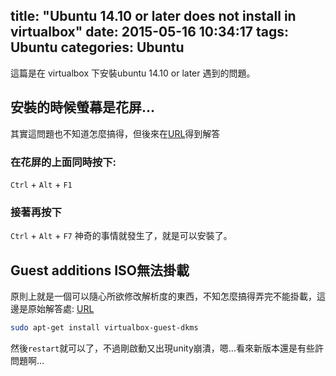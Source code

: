 title: "Ubuntu 14.10 or later does not install in virtualbox"
date: 2015-05-16 10:34:17
tags: Ubuntu
categories: Ubuntu
---

這篇是在 virtualbox 下安裝ubuntu 14.10 or later 遇到的問題。

<!-- more -->

## 安裝的時候螢幕是花屏…

其實這問題也不知道怎麼搞得，但後來在[URL](http://askubuntu.com/questions/541006/ubuntu-14-10-does-not-install-in-virtualbox)得到解答

### 在花屏的上面同時按下:

`Ctrl` + `Alt` + `F1`
### 接著再按下
`Ctrl` + `Alt` + `F7`
神奇的事情就發生了，就是可以安裝了。

## Guest additions ISO無法掛載

原則上就是一個可以隨心所欲修改解析度的東西，不知怎麼搞得弄完不能掛載，這邊是原始解答處:
[URL](http://www.ubuntugeek.com/fix-for-ubuntu-14-10-screen-resolution-issue-on-virtualbox.html)

``` bash
sudo apt-get install virtualbox-guest-dkms
```

然後`restart`就可以了，不過剛啟動又出現unity崩潰，嗯…看來新版本還是有些許問題啊…